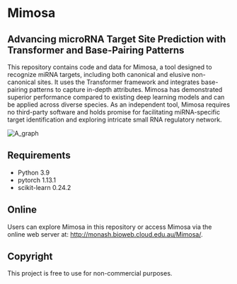 # Mimosa
## Advancing microRNA Target Site Prediction with Transformer and Base-Pairing Patterns
This repository contains code and data for Mimosa, a tool designed to recognize miRNA targets, including both canonical and elusive non-canonical sites. It uses the Transformer framework and integrates base-pairing patterns to capture in-depth attributes. Mimosa has demonstrated superior performance compared to existing deep learning models and can be applied across diverse species. As an independent tool, Mimosa requires no third-party software and holds promise for facilitating miRNA-specific target identification and exploring intricate small RNA regulatory network.

![A_graph](https://github.com/biyueeee/Mimosa/assets/104138625/be4e0b88-acff-4db1-a933-be122751dd3a)

## Requirements
- Python 3.9
- pytorch 1.13.1
- scikit-learn 0.24.2

## Online
Users can explore Mimosa in this repository or access Mimosa via the online web server at: http://monash.bioweb.cloud.edu.au/Mimosa/.

## Copyright
This project is free to use for non-commercial purposes.





